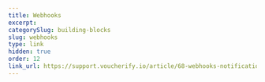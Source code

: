 ```yaml
---
title: Webhooks
excerpt: 
categorySlug: building-blocks
slug: webhooks
type: link
hidden: true
order: 12
link_url: https://support.voucherify.io/article/68-webhooks-notifications
---
```

